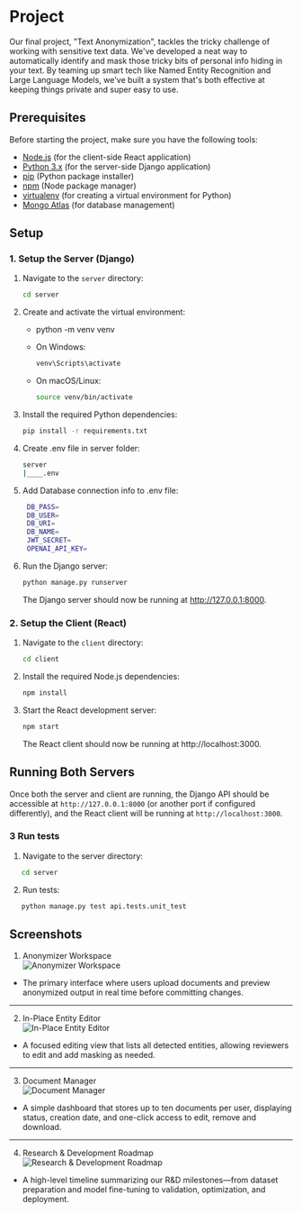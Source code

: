 # Project

Our final project, "Text Anonymization", tackles the tricky challenge of working with sensitive text data. We've developed a neat way to automatically identify and mask those tricky bits of personal info hiding in your text. By teaming up smart tech like Named Entity Recognition and Large Language Models, we've built a system that's both effective at keeping things private and super easy to use.

## Prerequisites

Before starting the project, make sure you have the following tools:

- [Node.js](https://nodejs.org/) (for the client-side React application)
- [Python 3.x](https://www.python.org/downloads/) (for the server-side Django application)
- [pip](https://pip.pypa.io/en/stable/) (Python package installer)
- [npm](https://www.npmjs.com/) (Node package manager)
- [virtualenv](https://virtualenv.pypa.io/en/latest/) (for creating a virtual environment for Python)
- [Mongo Atlas](https://www.mongodb.com/) (for database management)

## Setup

### 1. Setup the Server (Django)

1. Navigate to the `server` directory:
   ```bash
   cd server
   ```
2. Create and activate the virtual environment:

   - python -m venv venv

   - On Windows:
     ```bash
     venv\Scripts\activate
     ```
   - On macOS/Linux:
     ```bash
     source venv/bin/activate
     ```

3. Install the required Python dependencies:
   ```bash
   pip install -r requirements.txt
   ```
4. Create .env file in server folder:
   ```bash
   server
   |____.env
   ```
5. Add Database connection info to .env file:
   ```bash
    DB_PASS=
    DB_USER=
    DB_URI=
    DB_NAME=
    JWT_SECRET=
    OPENAI_API_KEY=
   ```
6. Run the Django server:
   ```bash
   python manage.py runserver
   ```
   The Django server should now be running at http://127.0.0.1:8000.

### 2. Setup the Client (React)

1. Navigate to the `client` directory:
   ```bash
   cd client
   ```
2. Install the required Node.js dependencies:
   ```bash
   npm install
   ```
3. Start the React development server:
   ```bash
   npm start
   ```
   The React client should now be running at http://localhost:3000.

## Running Both Servers

Once both the server and client are running, the Django API should be accessible at `http://127.0.0.1:8000` (or another port if configured differently), and the React client will be running at `http://localhost:3000`.

### 3 Run tests

1. Navigate to the server directory:

```bash
   cd server
```

2. Run tests:

```bash
   python manage.py test api.tests.unit_test
```

## Screenshots

1. Anonymizer Workspace  
   ![Anonymizer Workspace](https://i.imgur.com/G2GQyzH.png)

- The primary interface where users upload documents and preview anonymized output in real time before committing changes.

---

2. In-Place Entity Editor  
   ![In-Place Entity Editor](https://i.imgur.com/EPM6MZG.png)

- A focused editing view that lists all detected entities, allowing reviewers to edit and add masking as needed.

---

3. Document Manager  
   ![Document Manager](https://i.imgur.com/2CRzZs5.png)

- A simple dashboard that stores up to ten documents per user, displaying status, creation date, and one-click access to edit, remove and download.

---

4. Research & Development Roadmap  
   ![Research & Development Roadmap](https://i.imgur.com/jGFODL8.png)

- A high-level timeline summarizing our R&D milestones—from dataset preparation and model fine-tuning to validation, optimization, and deployment.
